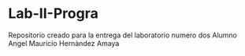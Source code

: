 # Lab-II-Progra
Repositorio creado para la entrega del laboratorio numero dos 
Alumno Angel Mauricio Hernàndez Amaya

